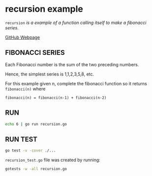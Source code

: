 # recursion example

`recursion` _is a example of a function calling itself to make a fibonacci series._

[GitHub Webpage](https://jeffdecola.github.io/my-go-examples/)

## FIBONACCI SERIES

Each Fibonacci number is the sum of the two preceding numbers.

Hence, the simplest series is 1,1,2,3,5,8, etc.

For this example given n, complete the fibonacci function so it returns `fibonacci(n)` where

`fibonacci(n) = fibonacci(n-1) + fibonacci(n-2)`

## RUN

```bash
echo 6 | go run recursion.go
```

## RUN TEST

```bash
go test -v -cover ./...
```

`recursion_test.go` file was created by running:

```bash
gotests -w -all recursion.go
```